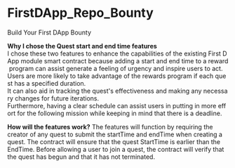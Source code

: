 # FirstDApp_Repo_Bounty
Build Your First DApp Bounty

**Why I chose the Quest start and end time features**
I chose these two features to enhance the capabilities of the existing First DApp module smart contract because adding a start and end time to a reward program can assist generate a feeling of urgency and inspire users to act. 
Users are more likely to take advantage of the rewards program if each quest has a specified duration. 
It can also aid in tracking the quest's effectiveness and making any necessary changes for future iterations. 
Furthermore, having a clear schedule can assist users in putting in more effort for the following mission while keeping in mind that there is a deadline.

**How will the features work?**
The features will function by requiring the creator of any quest to submit the startTime and endTime when creating a quest. The contract will ensure that the quest StartTime is earlier than the EndTime.
Before allowing a user to join a quest, the contract will verify that the quest has begun and that it has not terminated.
